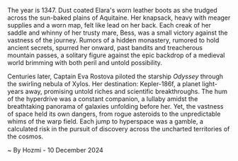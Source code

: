 
The year is 1347.  Dust coated Elara's worn leather boots as she trudged across the sun-baked plains of Aquitaine.  Her knapsack, heavy with meager supplies and a worn map, felt like lead on her back.  Each creak of her saddle and whinny of her trusty mare, Bess, was a small victory against the vastness of the journey.  Rumors of a hidden monastery, rumored to hold ancient secrets, spurred her onward, past bandits and treacherous mountain passes, a solitary figure against the epic backdrop of a medieval world brimming with both peril and untold possibility.

Centuries later, Captain Eva Rostova piloted the starship *Odyssey* through the swirling nebula of Xylos.  Her destination: Kepler-186f, a planet light-years away, promising untold riches and scientific breakthroughs.  The hum of the hyperdrive was a constant companion, a lullaby amidst the breathtaking panorama of galaxies unfolding before her. Yet, the vastness of space held its own dangers, from rogue asteroids to the unpredictable whims of the warp field.  Each jump to hyperspace was a gamble, a calculated risk in the pursuit of discovery across the uncharted territories of the cosmos.

~ By Hozmi - 10 December 2024
